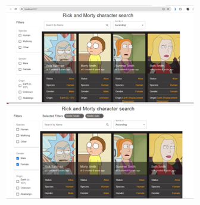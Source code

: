<img src="https://github.com/projectgithubrit/Rick-and-Morty-task/blob/main/src/Screenshot%20(18).png">
<img src="https://github.com/projectgithubrit/Rick-and-Morty-task/blob/main/src/Screenshot%20(21).png">

